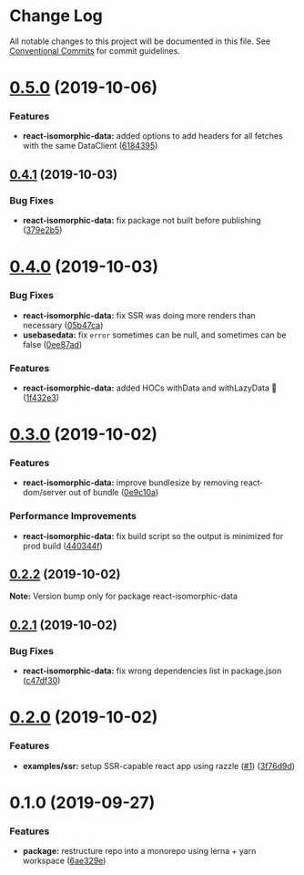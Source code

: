 # Change Log

All notable changes to this project will be documented in this file.
See [Conventional Commits](https://conventionalcommits.org) for commit guidelines.

# [0.5.0](https://github.com/jackyef/react-isomorphic-data/compare/react-isomorphic-data@0.4.1...react-isomorphic-data@0.5.0) (2019-10-06)


### Features

* **react-isomorphic-data:** added options to add headers for all fetches with the same DataClient ([6184395](https://github.com/jackyef/react-isomorphic-data/commit/6184395))





## [0.4.1](https://github.com/jackyef/react-isomorphic-data/compare/react-isomorphic-data@0.4.0...react-isomorphic-data@0.4.1) (2019-10-03)


### Bug Fixes

* **react-isomorphic-data:** fix package not built before publishing ([379e2b5](https://github.com/jackyef/react-isomorphic-data/commit/379e2b5))





# [0.4.0](https://github.com/jackyef/react-isomorphic-data/compare/react-isomorphic-data@0.3.0...react-isomorphic-data@0.4.0) (2019-10-03)


### Bug Fixes

* **react-isomorphic-data:** fix SSR was doing more renders than necessary ([05b47ca](https://github.com/jackyef/react-isomorphic-data/commit/05b47ca))
* **usebasedata:** fix `error` sometimes can be null, and sometimes can be false ([0ee87ad](https://github.com/jackyef/react-isomorphic-data/commit/0ee87ad))


### Features

* **react-isomorphic-data:** added HOCs withData and withLazyData :tada: ([1f432e3](https://github.com/jackyef/react-isomorphic-data/commit/1f432e3))





# [0.3.0](https://github.com/jackyef/react-isomorphic-data/compare/react-isomorphic-data@0.2.2...react-isomorphic-data@0.3.0) (2019-10-02)


### Features

* **react-isomorphic-data:** improve bundlesize by removing react-dom/server out of bundle ([0e9c10a](https://github.com/jackyef/react-isomorphic-data/commit/0e9c10a))


### Performance Improvements

* **react-isomorphic-data:** fix build script so the output is minimized for prod build ([440344f](https://github.com/jackyef/react-isomorphic-data/commit/440344f))





## [0.2.2](https://github.com/jackyef/react-isomorphic-data/compare/react-isomorphic-data@0.2.1...react-isomorphic-data@0.2.2) (2019-10-02)

**Note:** Version bump only for package react-isomorphic-data





## [0.2.1](https://github.com/jackyef/react-isomorphic-data/compare/react-isomorphic-data@0.2.0...react-isomorphic-data@0.2.1) (2019-10-02)


### Bug Fixes

* **react-isomorphic-data:** fix wrong dependencies list in package.json ([c47df30](https://github.com/jackyef/react-isomorphic-data/commit/c47df30))





# [0.2.0](https://github.com/jackyef/react-isomorphic-data/compare/react-isomorphic-data@0.1.0...react-isomorphic-data@0.2.0) (2019-10-02)


### Features

* **examples/ssr:** setup SSR-capable react app using razzle ([#1](https://github.com/jackyef/react-isomorphic-data/issues/1)) ([3f76d9d](https://github.com/jackyef/react-isomorphic-data/commit/3f76d9d))





# 0.1.0 (2019-09-27)


### Features

* **package:** restructure repo into a monorepo using lerna + yarn workspace ([6ae329e](https://github.com/jackyef/react-isomorphic-data/commit/6ae329e))
